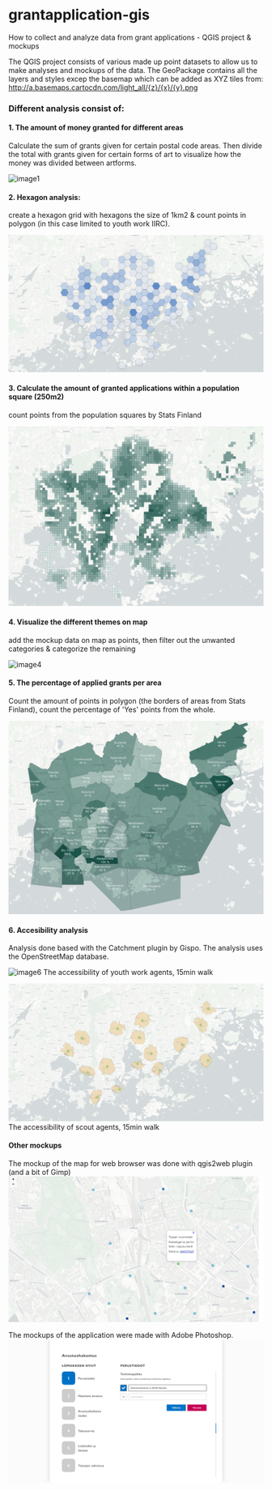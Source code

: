 # grantapplication-gis
How to collect and analyze data from grant applications - QGIS project & mockups

The QGIS project consists of various made up point datasets to allow us to make analyses and mockups of the data. 
The GeoPackage contains all the layers and styles excep the basemap which can be added as XYZ tiles from: http://a.basemaps.cartocdn.com/light_all/{z}/{x}/{y}.png

### Different analysis consist of:

#### 1. The amount of money granted for different areas
Calculate the sum of grants given for certain postal code areas. Then divide the total with grants given for certain forms of art to visualize how the money was divided between artforms.

![image1](/images/Granted-applications-art-sum-types.png)

#### 2. Hexagon analysis:
create a hexagon grid with hexagons the size of 1km2 & count points in polygon (in this case limited to youth work IIRC).

![image2](/images/Granted-applications-as-hexagons.png)

#### 3. Calculate the amount of granted applications within a population square (250m2)
count points from the population squares by Stats Finland

![image3](/images/Granted-applications-per-250m2.png)

#### 4. Visualize the different themes on map
add the mockup data on map as points, then filter out the unwanted categories & categorize the remaining

![image4](/images/Excercise-points.png)

#### 5. The percentage of applied grants per area
Count the amount of points in polygon (the borders of areas from Stats Finland), count the percentage of 'Yes' points from the whole.

![image5](/images/Granted-percentage.png)

#### 6. Accesibility analysis
Analysis done based with the Catchment plugin by Gispo. The analysis uses the OpenStreetMap database.

![image6](/images/Youth-work-accessibility.png)
The accessibility of youth work agents, 15min walk

![image7](/images/Scout-accessibility-15m-walk.png)
The accessibility of scout agents, 15min walk

#### Other mockups

The mockup of the map for web browser was done with qgis2web plugin (and a bit of Gimp)
![image8](/images/Mockup-map-for-browser.jpeg)

The mockups of the application were made with Adobe Photoshop.
![image9](/images/Application-mockup-1.png)
